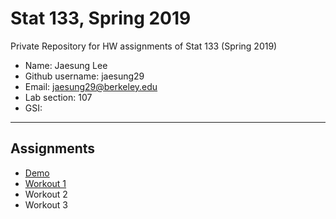 # Stat 133, Spring 2019

Private Repository for HW assignments of Stat 133 (Spring 2019)

- Name: Jaesung Lee
- Github username: jaesung29
- Email: jaesung29@berkeley.edu
- Lab section: 107
- GSI: 

-----

## Assignments

- [Demo](demo)
- [Workout 1](workout1)
- Workout 2
- Workout 3
